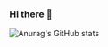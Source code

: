 ### Hi there 👋

![Anurag's GitHub stats](https://github-readme-stats.vercel.app/api?username=carlosmagno5150&hide=contribs,prs)

<!--
**carlosmagno5150/carlosmagno5150** is a ✨ _special_ ✨ repository because its `README.md` (this file) appears on your GitHub profile.

Here are some ideas to get you started:

- 🔭 I’m currently working on ...
- 🌱 I’m currently learning ...
- 👯 I’m looking to collaborate on ...
- 🤔 I’m looking for help with ...
- 💬 Ask me about ...
- 📫 How to reach me: ...
- 😄 Pronouns: ...
- ⚡ Fun fact: ...
-->
